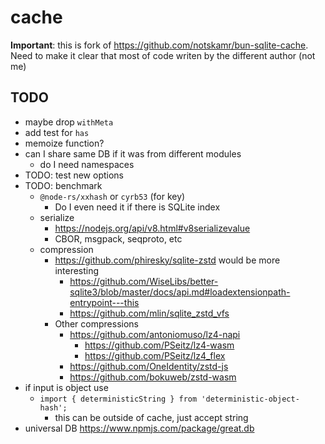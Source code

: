 # cache

**Important**: this is fork of https://github.com/notskamr/bun-sqlite-cache. Need to make it clear that most of code writen by the different author (not me)

## TODO

- maybe drop `withMeta`
- add test for `has`
- memoize function?
- can I share same DB if it was from different modules
  - do I need namespaces
- TODO: test new options
- TODO: benchmark
  - `@node-rs/xxhash` or `cyrb53` (for key)
    - Do I even need it if there is SQLite index
  - serialize
    - https://nodejs.org/api/v8.html#v8serializevalue
    - CBOR, msgpack, seqproto, etc
  - compression
    - https://github.com/phiresky/sqlite-zstd would be more interesting
      - https://github.com/WiseLibs/better-sqlite3/blob/master/docs/api.md#loadextensionpath-entrypoint---this
      - https://github.com/mlin/sqlite_zstd_vfs
    - Other compressions
      - https://github.com/antoniomuso/lz4-napi
        - https://github.com/PSeitz/lz4-wasm
        - https://github.com/PSeitz/lz4_flex
      - https://github.com/OneIdentity/zstd-js
      - https://github.com/bokuweb/zstd-wasm
- if input is object use
  - `import { deterministicString } from 'deterministic-object-hash';`
    - this can be outside of cache, just accept string
- universal DB https://www.npmjs.com/package/great.db
